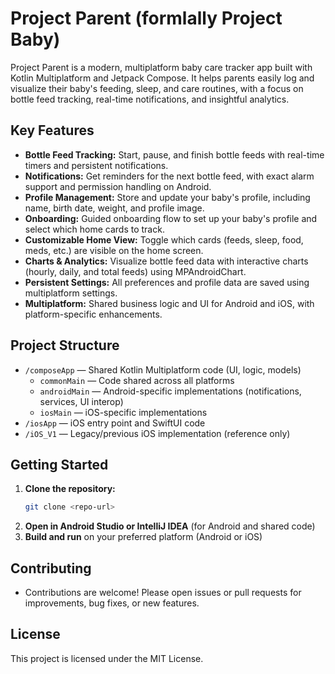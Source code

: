 # Project Parent (formlally Project Baby)

Project Parent is a modern, multiplatform baby care tracker app built with Kotlin Multiplatform and Jetpack Compose. It helps parents easily log and visualize their baby's feeding, sleep, and care routines, with a focus on bottle feed tracking, real-time notifications, and insightful analytics.

## Key Features
- **Bottle Feed Tracking:** Start, pause, and finish bottle feeds with real-time timers and persistent notifications.
- **Notifications:** Get reminders for the next bottle feed, with exact alarm support and permission handling on Android.
- **Profile Management:** Store and update your baby's profile, including name, birth date, weight, and profile image.
- **Onboarding:** Guided onboarding flow to set up your baby's profile and select which home cards to track.
- **Customizable Home View:** Toggle which cards (feeds, sleep, food, meds, etc.) are visible on the home screen.
- **Charts & Analytics:** Visualize bottle feed data with interactive charts (hourly, daily, and total feeds) using MPAndroidChart.
- **Persistent Settings:** All preferences and profile data are saved using multiplatform settings.
- **Multiplatform:** Shared business logic and UI for Android and iOS, with platform-specific enhancements.

## Project Structure
- `/composeApp` — Shared Kotlin Multiplatform code (UI, logic, models)
  - `commonMain` — Code shared across all platforms
  - `androidMain` — Android-specific implementations (notifications, services, UI interop)
  - `iosMain` — iOS-specific implementations
- `/iosApp` — iOS entry point and SwiftUI code
- `/iOS_V1` — Legacy/previous iOS implementation (reference only)

## Getting Started
1. **Clone the repository:**
   ```bash
   git clone <repo-url>
   ```
2. **Open in Android Studio or IntelliJ IDEA** (for Android and shared code)
3. **Build and run** on your preferred platform (Android or iOS)

## Contributing
- Contributions are welcome! Please open issues or pull requests for improvements, bug fixes, or new features.

## License
This project is licensed under the MIT License.


